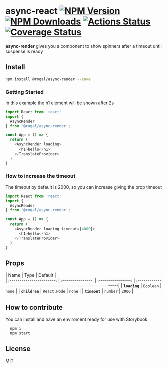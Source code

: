 # async-react [![NPM Version](https://img.shields.io/npm/v/@rogal/async-react.svg)](https://www.npmjs.com/package/@rogal/async-react) [![NPM Downloads](https://img.shields.io/npm/dm/@rogal/async-react.svg)](https://www.npmjs.com/package/async-react) [![Actions Status](https://github.com/gabrielseco/async-react/workflows/tests/badge.svg)](https://github.com/gabrielseco/async-react/actions) [![Coverage Status](https://coveralls.io/repos/github/gabrielseco/async-react/badge.svg?branch=master)](https://coveralls.io/github/gabrielseco/async-react?branch=master)

**async-render** gives you a component to show spinners after a timeout until suspense is ready

## Install

```sh
npm install @rogal/async-render --save
```

### Getting Started

In this example the h1 element will be shown after 2s

```js
import React from 'react'
import {
  AsyncRender
} from '@rogal/async-render';

const App = () => {
  return (
    <AsyncRender loading>
      <h1>hello</h1>
    </TranslateProvider>
  )
}

```

### How to increase the timeout

The timeout by default is 2000, so you can increase giving the prop timeout

```js
import React from 'react'
import {
  AsyncRender
} from '@rogal/async-render';

const App = () => {
  return (
    <AsyncRender loading timeout={4000}>
      <h1>hello</h1>
    </TranslateProvider>
  )
}
```

## Props

|            Name           |       Type        |      Default       |                                                          
| :-----------------------: | :---------------: | :----------------: | :--------------------------------------------------------------------|
|       **`loading`**       |   `Boolean`       |   `none`    |
|       **`children`**      |   `React.Node`    |   `none`    |
|       **`timeout`**       |   `number`      |   `2000`    |







## How to contribute

You can install and have an enviroment ready for use with Storybook

```sh
  npm i
  npm start
```

## License

MIT
